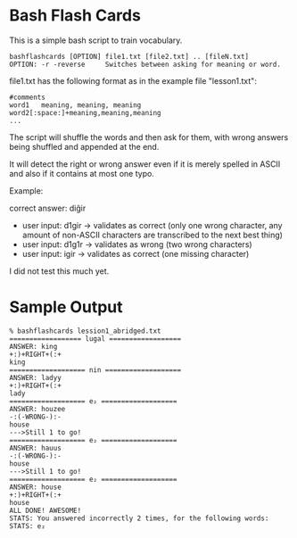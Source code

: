 Bash Flash Cards
================

This is a simple bash script to train vocabulary.

	bashflashcards [OPTION] file1.txt [file2.txt] .. [fileN.txt]  
	OPTION: -r -reverse		Switches between asking for meaning or word.  

file1.txt has the following format as in the example file "lesson1.txt":  

	#comments  
	word1	meaning, meaning, meaning  
	word2[:space:]+meaning,meaning,meaning  
	...  

The script will shuffle the words and then ask for them, with wrong answers being shuffled and appended at the end.  

It will detect the right or wrong answer even if it is merely spelled in ASCII and also if it contains at most one typo.  

Example:   

correct answer: diĝir  
* user input: d1gir -> validates as correct (only one wrong character, any amount of non-ASCII characters are transcribed to the next best thing)  
* user input: d1g1r -> validates as wrong (two wrong characters)  
* user input: igir -> validates as correct (one missing character)  


I did not test this much yet.

Sample Output
=============
	% bashflashcards lession1_abridged.txt
	================== lugal ==================
	ANSWER: king
	+:)+RIGHT+(:+
	king
	=================== nin ===================
	ANSWER: ladyy
	+:)+RIGHT+(:+
	lady
	=================== e₂ ===================
	ANSWER: houzee
	-:(-WRONG-):-
	house
	--->Still 1 to go!
	=================== e₂ ===================
	ANSWER: hauus
	-:(-WRONG-):-
	house
	--->Still 1 to go!
	=================== e₂ ===================
	ANSWER: house
	+:)+RIGHT+(:+
	house
	ALL DONE! AWESOME!
	STATS: You answered incorrectly 2 times, for the following words:
	STATS: e₂ 


